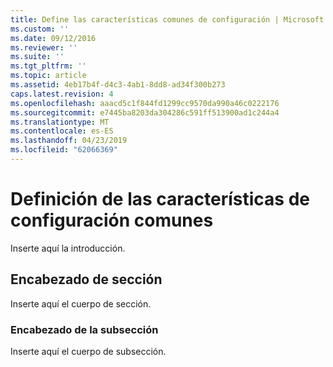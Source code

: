 ```yaml
---
title: Define las características comunes de configuración | Microsoft Docs
ms.custom: ''
ms.date: 09/12/2016
ms.reviewer: ''
ms.suite: ''
ms.tgt_pltfrm: ''
ms.topic: article
ms.assetid: 4eb17b4f-d4c3-4ab1-8dd8-ad34f300b273
caps.latest.revision: 4
ms.openlocfilehash: aaacd5c1f844fd1299cc9570da990a46c0222176
ms.sourcegitcommit: e7445ba8203da304286c591ff513900ad1c244a4
ms.translationtype: MT
ms.contentlocale: es-ES
ms.lasthandoff: 04/23/2019
ms.locfileid: "62066369"
---
```

# <a name="defining-common-configuration-features"></a>Definición de las características de configuración comunes

Inserte aquí la introducción.

## <a name="section-heading"></a>Encabezado de sección

Inserte aquí el cuerpo de sección.

### <a name="subsection-heading"></a>Encabezado de la subsección

Inserte aquí el cuerpo de subsección.
